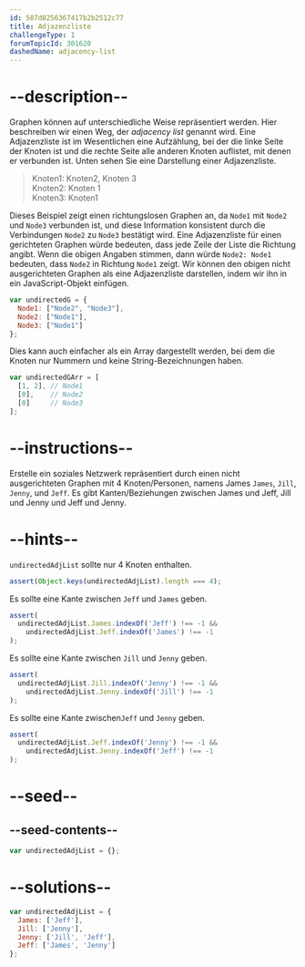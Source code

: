 ```yaml
---
id: 587d8256367417b2b2512c77
title: Adjazenzliste
challengeType: 1
forumTopicId: 301620
dashedName: adjacency-list
---
```


# --description--

Graphen können auf unterschiedliche Weise repräsentiert werden. Hier beschreiben wir einen Weg, der <dfn>adjacency list</dfn> genannt wird. Eine Adjazenzliste ist im Wesentlichen eine Aufzählung, bei der die linke Seite der Knoten ist und die rechte Seite alle anderen Knoten auflistet, mit denen er verbunden ist. Unten sehen Sie eine Darstellung einer Adjazenzliste.

<blockquote>Knoten1: Knoten2, Knoten 3<br>Knoten2: Knoten 1<br>Knoten3: Knoten1</blockquote>

Dieses Beispiel zeigt einen richtungslosen Graphen an, da `Node1` mit `Node2` und `Node3` verbunden ist, und diese Information konsistent durch die Verbindungen `Node2` zu `Node3` bestätigt wird. Eine Adjazenzliste für einen gerichteten Graphen würde bedeuten, dass jede Zeile der Liste die Richtung angibt. Wenn die obigen Angaben stimmen, dann würde `Node2: Node1` bedeuten, dass `Node2` in Richtung `Node1` zeigt. Wir können den obigen nicht ausgerichteten Graphen als eine Adjazenzliste darstellen, indem wir ihn in ein JavaScript-Objekt einfügen.

```js
var undirectedG = {
  Node1: ["Node2", "Node3"],
  Node2: ["Node1"],
  Node3: ["Node1"]
};
```

Dies kann auch einfacher als ein Array dargestellt werden, bei dem die Knoten nur Nummern und keine String-Bezeichnungen haben.

```js
var undirectedGArr = [
  [1, 2], // Node1
  [0],    // Node2
  [0]     // Node3
];
```

# --instructions--

Erstelle ein soziales Netzwerk repräsentiert durch einen nicht ausgerichteten Graphen mit 4 Knoten/Personen, namens James `James`, `Jill`, `Jenny`, und `Jeff`. Es gibt Kanten/Beziehungen zwischen James und Jeff, Jill und Jenny und Jeff und Jenny.

# --hints--

`undirectedAdjList` sollte nur 4 Knoten enthalten.

```js
assert(Object.keys(undirectedAdjList).length === 4);
```

Es sollte eine Kante zwischen `Jeff` und `James` geben.

```js
assert(
  undirectedAdjList.James.indexOf('Jeff') !== -1 &&
    undirectedAdjList.Jeff.indexOf('James') !== -1
);
```

Es sollte eine Kante zwischen `Jill` und `Jenny` geben.

```js
assert(
  undirectedAdjList.Jill.indexOf('Jenny') !== -1 &&
    undirectedAdjList.Jenny.indexOf('Jill') !== -1
);
```

Es sollte eine Kante zwischen`Jeff` und `Jenny` geben.

```js
assert(
  undirectedAdjList.Jeff.indexOf('Jenny') !== -1 &&
    undirectedAdjList.Jenny.indexOf('Jeff') !== -1
);
```

# --seed--

## --seed-contents--

```js
var undirectedAdjList = {};
```

# --solutions--

```js
var undirectedAdjList = {
  James: ['Jeff'],
  Jill: ['Jenny'],
  Jenny: ['Jill', 'Jeff'],
  Jeff: ['James', 'Jenny']
};
```
